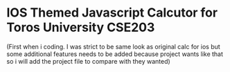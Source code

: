# IOS Themed Javascript Calcutor for Toros University CSE203


(First when i coding. I was strict to be same look as original calc for ios but some additional features needs to be added because project wants like that so i will add the project file to compare with they wanted)
